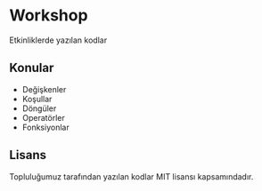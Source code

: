 # Workshop

Etkinliklerde yazılan kodlar

## Konular
* Değişkenler
* Koşullar
* Döngüler
* Operatörler
* Fonksiyonlar

## Lisans
Topluluğumuz tarafından yazılan kodlar MIT lisansı kapsamındadır.
